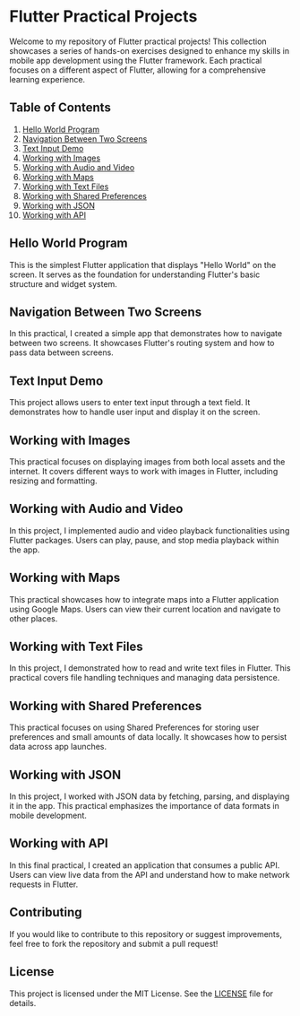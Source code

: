 
# Flutter Practical Projects

Welcome to my repository of Flutter practical projects! This collection showcases a series of hands-on exercises designed to enhance my skills in mobile app development using the Flutter framework. Each practical focuses on a different aspect of Flutter, allowing for a comprehensive learning experience.

## Table of Contents

1. [Hello World Program](#hello-world-program)
2. [Navigation Between Two Screens](#navigation-between-two-screens)
3. [Text Input Demo](#text-input-demo)
4. [Working with Images](#working-with-images)
5. [Working with Audio and Video](#working-with-audio-and-video)
6. [Working with Maps](#working-with-maps)
7. [Working with Text Files](#working-with-text-files)
8. [Working with Shared Preferences](#working-with-shared-preferences)
9. [Working with JSON](#working-with-json)
10. [Working with API](#working-with-api)

## Hello World Program

This is the simplest Flutter application that displays "Hello World" on the screen. It serves as the foundation for understanding Flutter's basic structure and widget system.

## Navigation Between Two Screens

In this practical, I created a simple app that demonstrates how to navigate between two screens. It showcases Flutter's routing system and how to pass data between screens.

## Text Input Demo

This project allows users to enter text input through a text field. It demonstrates how to handle user input and display it on the screen.

## Working with Images

This practical focuses on displaying images from both local assets and the internet. It covers different ways to work with images in Flutter, including resizing and formatting.

## Working with Audio and Video

In this project, I implemented audio and video playback functionalities using Flutter packages. Users can play, pause, and stop media playback within the app.

## Working with Maps

This practical showcases how to integrate maps into a Flutter application using Google Maps. Users can view their current location and navigate to other places.

## Working with Text Files

In this project, I demonstrated how to read and write text files in Flutter. This practical covers file handling techniques and managing data persistence.

## Working with Shared Preferences

This practical focuses on using Shared Preferences for storing user preferences and small amounts of data locally. It showcases how to persist data across app launches.

## Working with JSON

In this project, I worked with JSON data by fetching, parsing, and displaying it in the app. This practical emphasizes the importance of data formats in mobile development.

## Working with API

In this final practical, I created an application that consumes a public API. Users can view live data from the API and understand how to make network requests in Flutter.

## Contributing

If you would like to contribute to this repository or suggest improvements, feel free to fork the repository and submit a pull request!

## License

This project is licensed under the MIT License. See the [LICENSE](LICENSE) file for details.


